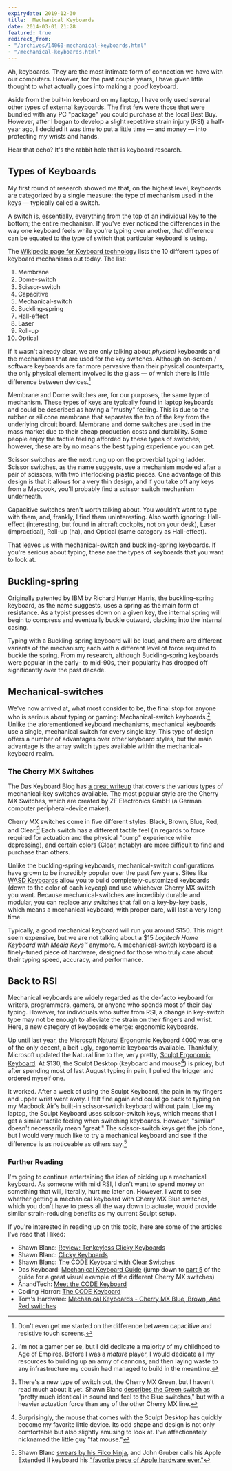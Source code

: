 ```yaml
---
expirydate: 2019-12-30
title:  Mechanical Keyboards
date: 2014-03-01 21:28
featured: true
redirect_from:
- "/archives/14060-mechanical-keyboards.html"
- "/mechanical-keyboards.html"
---
```



Ah, keyboards. They are the most intimate form of connection we have with our computers. However, for the past couple years, I have given little thought to what actually goes into making a _good_ keyboard.

Aside from the built-in keyboard on my laptop, I have only used several other types of external keyboards. The first few were those that were bundled with any PC "package" you could purchase at the local Best Buy. However, after I began to develop a slight repetitive strain injury (RSI) a half-year ago, I decided it was time to put a little time &mdash; and money &mdash; into protecting my wrists and hands.

Hear that echo? It's the rabbit hole that is keyboard research.

## Types of Keyboards
My first round of research showed me that, on the highest level, keyboards are categorized by a single measure: the type of mechanism used in the keys &mdash; typically called a switch.

A switch is, essentially, everything from the top of an individual key to the bottom; the entire mechanism. If you've ever noticed the differences in the way one keyboard feels while you're typing over another, that difference can be equated to the type of switch that particular keyboard is using.

The [Wikipedia page for Keyboard technology](http://en.wikipedia.org/wiki/Keyboard_technology) lists the 10 different types of keyboard mechanisms out today. The list:

1. Membrane
2. Dome-switch
3. Scissor-switch
4. Capacitive
5. Mechanical-switch
6. Buckling-spring
7. Hall-effect
8. Laser
9. Roll-up
10. Optical

<aside markdown="1">

If it wasn't already clear, we are only talking about _physical_ keyboards and the mechanisms that are used for the key switches. Although on-screen / software keyboards are far more pervasive than their physical counterparts, the only physical element involved is the glass &mdash; of which there is little difference between devices.[^1]

</aside>

Membrane and Dome switches are, for our purposes, the same type of mechanism. These types of keys are typically found in laptop keyboards and could be described as having a "mushy" feeling. This is due to the rubber or silicone membrane that separates the top of the key from the underlying circuit board. Membrane and dome switches are used in the mass market due to their cheap production costs and durability. Some people enjoy the tactile feeling afforded by these types of switches; however, these are by no means the best typing experience you can get.

Scissor switches are the next rung up on the proverbial typing ladder. Scissor switches, as the name suggests, use a mechanism modeled after a pair of scissors, with two interlocking plastic pieces. One advantage of this design is that it allows for a very thin design, and if you take off any keys from a Macbook, you'll probably find a scissor switch mechanism underneath.

Capacitive switches aren't worth talking about. You wouldn't want to type with them, and, frankly, I find them uninteresting. Also worth ignoring: Hall-effect (interesting, but found in aircraft cockpits, not on your desk), Laser (impractical), Roll-up (ha), and Optical (same category as Hall-effect).

That leaves us with mechanical-switch and buckling-spring keyboards. If you're serious about typing, these are the types of keyboards that you want to look at.

## Buckling-spring
Originally patented by IBM by Richard Hunter Harris, the buckling-spring keyboard, as the name suggests, uses a spring as the main form of resistance. As a typist presses down on a given key, the internal spring will begin to compress and eventually buckle outward, clacking into the internal casing.

Typing with a Buckling-spring keyboard will be loud, and there are different variants of the mechanism; each with a different level of force required to buckle the spring. From my research, although Buckling-spring keyboards were popular in the early- to mid-90s, their popularity has dropped off significantly over the past decade.

## Mechanical-switches
We've now arrived at, what most consider to be, the final stop for anyone who is serious about typing or gaming: Mechanical-switch keyboards.[^2] Unlike the aforementioned keyboard mechanisms, mechanical keyboards use a single, mechanical switch for every single key. This type of design offers a number of advantages over other keyboard styles, but the main advantage is the array switch types available within the mechanical-keyboard realm.

### The Cherry MX Switches
The Das Keyboard Blog has [a great writeup](http://www.daskeyboard.com/blog/mechanical-keyboard-guide/#keyswitches) that covers the various types of mechanical-key switches available. The most popular style are the Cherry MX Switches, which are created by ZF Electronics GmbH (a German computer peripheral-device maker).

Cherry MX switches come in five different styles: Black, Brown, Blue, Red, and Clear.[^3] Each switch has a different tactile feel (in regards to force required for actuation and the physical "bump" experience while depressing), and certain colors (Clear, notably) are more difficult to find and purchase than others.

Unlike the buckling-spring keyboards, mechanical-switch configurations have grown to be incredibly popular over the past few years. Sites like [WASD Keyboards](http://www.wasdkeyboards.com/index.php/) allow you to build completely-customized keyboards (down to the color of each keycap) and use whichever Cherry MX switch you want. Because mechanical-switches are incredibly durable and modular, you can replace any switches that fail on a key-by-key basis, which means a mechanical keyboard, with proper care, will last a very long time.

Typically, a good mechanical keyboard will run you around $150. This might seem expensive, but we are not talking about a $15 _Logitech Home Keyboard with Media Keys&#8482;_ anymore. A mechanical-switch keyboard is a finely-tuned piece of hardware, designed for those who truly care about their typing speed, accuracy, and performance.

## Back to RSI
Mechanical keyboards are widely regarded as the de-facto keyboard for writers, programmers, gamers, or anyone who spends most of their day typing. However, for individuals who suffer from RSI, a change in key-switch type may not be enough to alleviate the strain on their fingers and wrist. Here, a new category of keyboards emerge: ergonomic keyboards.

Up until last year, the [Microsoft Natural Ergonomic Keyboard 4000](http://www.microsoft.com/hardware/en-us/p/natural-ergonomic-keyboard-4000/B2M-00012) was one of the only decent, albeit ugly, ergonomic keyboards available. Thankfully, Microsoft updated the Natural line to the, very pretty, [Sculpt Ergonomic Keyboard](http://www.microsoft.com/hardware/en-us/p/sculpt-ergonomic-desktop/L5V-00001). At $130, the Sculpt Desktop (keyboard and mouse[^4]) is pricey, but after spending most of last August typing in pain, I pulled the trigger and ordered myself one.

It worked. After a week of using the Sculpt Keyboard, the pain in my fingers and upper wrist went away. I felt fine again and could go back to typing on my Macbook Air's built-in scissor-switch keyboard without pain. Like my laptop, the Sculpt Keyboard uses scissor-switch keys, which means that I get a similar tactile feeling when switching keyboards. However, "similar" doesn't necessarily mean "great." The scissor-switch keys get the job done, but I would very much like to try a mechanical keyboard and see if the difference is as noticeable as others say.[^5]

### Further Reading
I'm going to continue entertaining the idea of picking up a mechanical keyboard. As someone with mild RSI, I don't want to spend money on something that will, literally, hurt me later on. However, I want to see whether getting a mechanical keyboard with Cherry MX Blue switches, which you don't have to press all the way down to actuate, would provide similar strain-reducing benefits as my current Sculpt setup.

If you're interested in reading up on this topic, here are some of the articles I've read that I liked:

- Shawn Blanc: [Review: Tenkeyless Clicky Keyboards](http://shawnblanc.net/2012/09/review-tenkeyless-clicky-keyboards/)
- Shawn Blanc: [Clicky Keyboards](http://shawnblanc.net/2012/04/clicky-keyboards/)
- Shawn Blanc: [The CODE Keyboard with Clear Switches](http://shawnblanc.net/2014/01/code-keyboard-clear-switches/)
- Das Keyboard: [Mechanical Keyboard Guide](http://www.daskeyboard.com/blog/mechanical-keyboard-guide/) (jump down to [part 5](http://www.daskeyboard.com/blog/mechanical-keyboard-guide/#keyswitches) of the guide for a great visual example of the different Cherry MX switches)
- AnandTech: [Meet the CODE Keyboard](http://www.anandtech.com/show/7248/meet-the-code-keyboard)
- Coding Horror: [The CODE Keyboard](http://blog.codinghorror.com/the-code-keyboard/)
- Tom's Hardware: [Mechanical Keyboards - Cherry MX Blue, Brown, And Red switches](http://www.tomshardware.com/reviews/mechanical-keyboard-razer-logitech-gigabyte,3505-2.html)

[^1]: Don't even get me started on the difference between capacitive and resistive touch screens.
[^2]: I'm not a gamer per se, but I did dedicate a majority of my childhood to Age of Empires. Before I was a _mature_ player, I would dedicate all my resources to building up an army of cannons, and then laying waste to any infrastructure my cousin had managed to build in the meantime.
[^3]: There's a new type of switch out, the Cherry MX Green, but I haven't read much about it yet. Shawn Blanc [describes the Green switch as](http://shawnblanc.net/2014/01/code-keyboard-clear-switches/) "pretty much identical in sound and feel to the Blue switches," but with a heavier actuation force than any of the other Cherry MX line.
[^4]: Surprisingly, the mouse that comes with the Sculpt Desktop has quickly become my favorite little device. Its odd shape and design is not only comfortable but also slightly amusing to look at. I've affectionately nicknamed the little guy "fat mouse."
[^5]: Shawn Blanc [swears by his Filco Ninja](http://shawnblanc.net/2012/09/review-tenkeyless-clicky-keyboards/), and John Gruber calls his Apple Extended II keyboard his ["favorite piece of Apple hardware ever."](http://daringfireball.net/linked/2008/04/29/aek2)
